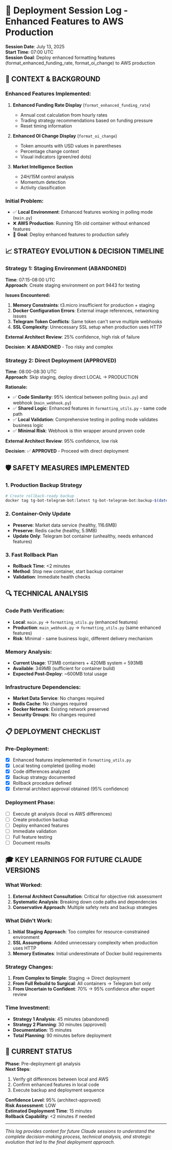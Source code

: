 # 📝 Deployment Session Log - Enhanced Features to AWS Production

**Session Date**: July 13, 2025  
**Start Time**: 07:00 UTC  
**Session Goal**: Deploy enhanced formatting features (format_enhanced_funding_rate, format_oi_change) to AWS production

## 🎯 **CONTEXT & BACKGROUND**

### **Enhanced Features Implemented:**
1. **Enhanced Funding Rate Display** (`format_enhanced_funding_rate`)
   - Annual cost calculation from hourly rates
   - Trading strategy recommendations based on funding pressure
   - Reset timing information

2. **Enhanced OI Change Display** (`format_oi_change`)
   - Token amounts with USD values in parentheses
   - Percentage change context
   - Visual indicators (green/red dots)

3. **Market Intelligence Section**
   - 24H/15M control analysis
   - Momentum detection
   - Activity classification

### **Initial Problem:**
- ✅ **Local Environment**: Enhanced features working in polling mode (`main.py`)
- ❌ **AWS Production**: Running 15h old container without enhanced features
- 🎯 **Goal**: Deploy enhanced features to production safely

## 📈 **STRATEGY EVOLUTION & DECISION TIMELINE**

### **Strategy 1: Staging Environment (ABANDONED)**
**Time**: 07:15-08:00 UTC  
**Approach**: Create staging environment on port 9443 for testing

**Issues Encountered:**
1. **Memory Constraints**: t3.micro insufficient for production + staging
2. **Docker Configuration Errors**: External image references, networking issues
3. **Telegram Token Conflicts**: Same token can't serve multiple webhooks
4. **SSL Complexity**: Unnecessary SSL setup when production uses HTTP

**External Architect Review**: 25% confidence, high risk of failure

**Decision**: ❌ **ABANDONED** - Too risky and complex

### **Strategy 2: Direct Deployment (APPROVED)**
**Time**: 08:00-08:30 UTC  
**Approach**: Skip staging, deploy direct LOCAL → PRODUCTION

**Rationale:**
- ✅ **Code Similarity**: 95% identical between polling (`main.py`) and webhook (`main_webhook.py`)
- ✅ **Shared Logic**: Enhanced features in `formatting_utils.py` - same code path
- ✅ **Local Validation**: Comprehensive testing in polling mode validates business logic
- ✅ **Minimal Risk**: Webhook is thin wrapper around proven code

**External Architect Review**: 95% confidence, low risk

**Decision**: ✅ **APPROVED** - Proceed with direct deployment

## 🛡️ **SAFETY MEASURES IMPLEMENTED**

### **1. Production Backup Strategy**
```bash
# Create rollback-ready backup
docker tag tg-bot-telegram-bot:latest tg-bot-telegram-bot:backup-$(date +%s)
```

### **2. Container-Only Update**
- **Preserve**: Market data service (healthy, 116.6MB)
- **Preserve**: Redis cache (healthy, 5.9MB)  
- **Update Only**: Telegram bot container (unhealthy, needs enhanced features)

### **3. Fast Rollback Plan**
- **Rollback Time**: <2 minutes
- **Method**: Stop new container, start backup container
- **Validation**: Immediate health checks

## 🔍 **TECHNICAL ANALYSIS**

### **Code Path Verification:**
- **Local**: `main.py` → `formatting_utils.py` (enhanced features)
- **Production**: `main_webhook.py` → `formatting_utils.py` (same enhanced features)
- **Risk**: Minimal - same business logic, different delivery mechanism

### **Memory Analysis:**
- **Current Usage**: 173MB containers + 420MB system = 593MB
- **Available**: 349MB (sufficient for container build)
- **Expected Post-Deploy**: ~600MB total usage

### **Infrastructure Dependencies:**
- **Market Data Service**: No changes required
- **Redis Cache**: No changes required
- **Docker Network**: Existing network preserved
- **Security Groups**: No changes required

## 📋 **DEPLOYMENT CHECKLIST**

### **Pre-Deployment:**
- [x] Enhanced features implemented in `formatting_utils.py`
- [x] Local testing completed (polling mode)
- [x] Code differences analyzed
- [x] Backup strategy documented
- [x] Rollback procedure defined
- [x] External architect approval obtained (95% confidence)

### **Deployment Phase:**
- [ ] Execute git analysis (local vs AWS differences)
- [ ] Create production backup
- [ ] Deploy enhanced features
- [ ] Immediate validation
- [ ] Full feature testing
- [ ] Document results

## 🎓 **KEY LEARNINGS FOR FUTURE CLAUDE VERSIONS**

### **What Worked:**
1. **External Architect Consultation**: Critical for objective risk assessment
2. **Systematic Analysis**: Breaking down code paths and dependencies
3. **Conservative Approach**: Multiple safety nets and backup strategies

### **What Didn't Work:**
1. **Initial Staging Approach**: Too complex for resource-constrained environment
2. **SSL Assumptions**: Added unnecessary complexity when production uses HTTP
3. **Memory Estimates**: Initial underestimate of Docker build requirements

### **Strategy Changes:**
1. **From Complex to Simple**: Staging → Direct deployment
2. **From Full Rebuild to Surgical**: All containers → Telegram bot only
3. **From Uncertain to Confident**: 70% → 95% confidence after expert review

### **Time Investment:**
- **Strategy 1 Analysis**: 45 minutes (abandoned)
- **Strategy 2 Planning**: 30 minutes (approved)
- **Documentation**: 15 minutes
- **Total Planning**: 90 minutes before deployment

## 🔄 **CURRENT STATUS**

**Phase**: Pre-deployment git analysis  
**Next Steps**: 
1. Verify git differences between local and AWS
2. Confirm enhanced features in local code
3. Execute backup and deployment sequence

**Confidence Level**: 95% (architect-approved)  
**Risk Assessment**: LOW  
**Estimated Deployment Time**: 15 minutes  
**Rollback Capability**: <2 minutes if needed

---

*This log provides context for future Claude sessions to understand the complete decision-making process, technical analysis, and strategic evolution that led to the final deployment approach.*